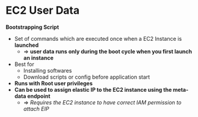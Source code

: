 
# EC2 User Data

**Bootstrapping Script** 
- Set of commands which are executed once when a EC2 Instance is **launched**
	- => **user data runs only during the boot cycle when you first launch an instance**
- Best for
	- Installing softwares
	- Download scripts or config before application start
- **Runs with Root user privileges**
- **Can be used to assign elastic IP to the EC2 instance using the meta-data endpoint**
	- => *Requires the EC2 instance to have correct IAM permission to attach EIP*
